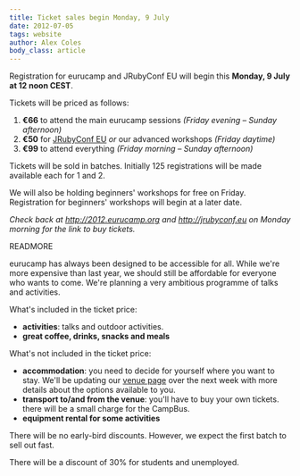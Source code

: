 ```yaml
---
title: Ticket sales begin Monday, 9 July
date: 2012-07-05
tags: website
author: Alex Coles
body_class: article
---
```


Registration for eurucamp and JRubyConf EU will begin this **Monday, 9 July
at 12 noon CEST**.

Tickets will be priced as follows:

1. **€66** to attend the main eurucamp sessions
   _(Friday evening – Sunday afternoon)_
2. **€50** for [JRubyConf EU][jrubyconfeu] _or_ our advanced workshops _(Friday daytime)_
3. **€99** to attend everything
   _(Friday morning – Sunday afternoon)_

Tickets will be sold in batches. Initially 125 registrations will be made
available each for 1 and 2.

We will also be holding beginners' workshops for free on Friday.
Registration for beginners' workshops will begin at a later date.

_Check back at <http://2012.eurucamp.org> and <http://jrubyconf.eu> on Monday
morning for the link to buy tickets._

READMORE

eurucamp has always been designed to be accessible for all. While we're more
expensive than last year, we should still be affordable for everyone who wants
to come. We're planning a very ambitious programme of talks and activities.


What's included in the ticket price:

- **activities**: talks and outdoor activities.
- **great coffee, drinks, snacks and meals**


What's not included in the ticket price:

- **accommodation**: you need to decide for yourself where you want to stay.
  We'll be updating our [venue page][venue] over the next week with more
  details about the options available to you.
- **transport to/and from the venue**: you'll have to buy your own tickets.
 there will be a small charge for the CampBus.
- **equipment rental for some activities**


There will be no early-bird discounts. However, we expect the first batch to
sell out fast.

There will be a discount of 30% for students and unemployed.


[jrubyconfeu]:http://jrubyconf.eu/
[venue]:/venue
